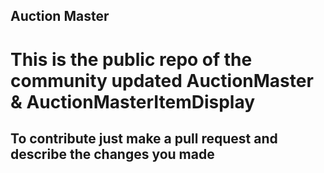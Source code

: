 ## Auction Master
# This is the public repo of the community updated AuctionMaster & AuctionMasterItemDisplay

## To contribute just make a pull request and describe the changes you made
